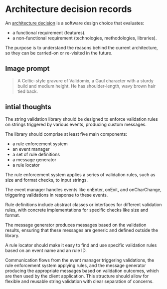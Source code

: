 # Architecture decision records

An [architecture
decision](https://cloud.google.com/architecture/architecture-decision-records)
is a software design choice that evaluates:

-   a functional requirement (features).
-   a non-functional requirement (technologies, methodologies, libraries).

The purpose is to understand the reasons behind the current architecture, so
they can be carried-on or re-visited in the future.

## Image prompt

> A Celtic-style gravure of Validomix, a Gaul character with a sturdy
> build and medium height. He has shoulder-length, wavy brown hair tied
> back.

## intial thoughts

The string validation library should be designed to enforce validation rules
on strings triggered by various events, producing custom messages.

The library should comprise at least five main components:

-   a rule enforcement system
-   an event manager
-   a set of rule definitions
-   a message generator
-   a rule locator

The rule enforcement system applies a series of validation rules, such as
size and format checks, to input strings.

The event manager handles events like onEnter, onExit, and onCharChange,
triggering validations in response to these events.

Rule definitions include abstract classes or interfaces for different
validation rules, with concrete implementations for specific checks like size
and format.

The message generator produces messages based on the validation results,
ensuring that these messages are generic and defined outside the library.

A rule locator should make it easy to find and use specific validation rules based on an event name and an rule ID.

Communication flows from the event manager triggering validations, the rule
enforcement system applying rules, and the message generator producing the
appropriate messages based on validation outcomes, which are then used by the
client application. This structure should allow for flexible and reusable
string validation with clear separation of concerns.
